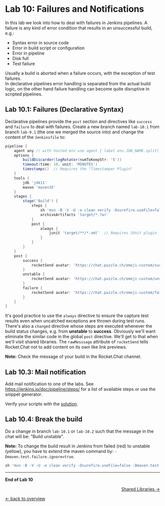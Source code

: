 Lab 10: Failures and Notifications
==================================

In this lab we look into how to deal with failures in Jenkins pipelines. A failure is
any kind of error condition that results in an unsuccessful build, e.g.:

* Syntax error in source code
* Error in build script or configuration
* Error in pipeline
* Disk full
* Test failure

Usually a build is aborted when a failure occurs, with the exception of test failures.  
In declarative pipelines error handling is separated from the actual build logic,
on the other hand failure handling can become quite disruptive in scripted pipelines.

Lab 10.1: Failures (Declarative Syntax)
--------------------------------------

Declarative pipelines provide the ``post`` section and directives like ``success`` and ``failure``
to deal with failures. Create a new branch named ``lab-10.1`` from branch ``lab-9.1`` (the one
we merged the source into) and change the content of the ``Jenkinsfile`` to:

```groovy
pipeline {
    agent any // with hosted env use agent { label env.JOB_NAME.split('/')[0] }
    options {
        buildDiscarder(logRotator(numToKeepStr: '5'))
        timeout(time: 10, unit: 'MINUTES')
        timestamps()  // Requires the "Timestamper Plugin"
    }
    tools {
        jdk 'jdk11'
        maven 'maven35'
    }
    stages {
        stage('Build') {
            steps {
                sh 'mvn -B -V -U -e clean verify -Dsurefire.useFile=false'
                archiveArtifacts 'target/*.?ar'
            }
            post {
                always {
                    junit 'target/**/*.xml'  // Requires JUnit plugin
                }
            }
        }
    }
    post {
        success {
            rocketSend avatar: 'https://chat.puzzle.ch/emoji-custom/success.png', channel: 'jenkins-techlab', message: "Build success - ${env.JOB_NAME} ${env.BUILD_NUMBER} (<${env.BUILD_URL}|Open>)", rawMessage: true
        }
        unstable {
            rocketSend avatar: 'https://chat.puzzle.ch/emoji-custom/unstable.png', channel: 'jenkins-techlab', message: "Build unstable - ${env.JOB_NAME} ${env.BUILD_NUMBER} (<${env.BUILD_URL}|Open>)", rawMessage: true
        }
        failure {
            rocketSend avatar: 'https://chat.puzzle.ch/emoji-custom/failure.png', channel: 'jenkins-techlab', message: "Build failure - ${env.JOB_NAME} ${env.BUILD_NUMBER} (<${env.BUILD_URL}|Open>)", rawMessage: true
        }
    }
}
```

It's good practice to use the ``always`` directive to ensure the capture test results even when uncatched exceptions
are thrown during test runs. There's also a ``changed`` directive whose steps are executed whenever the build status changes,
e.g. from **unstable** to **success**.
Obviously we'll want eliminate the similar code in the global ``post`` directive. We'll get to that when we'll visit shared libraries.
The ``rawMesssage`` attribute of ``rocketSend`` tells Rocket.Chat not to add content on its own like link previews.

**Note:** Check the message of your build in the Rocket.Chat channel.

Lab 10.3: Mail notification
---------------------------

Add mail notification to one of the labs. See <https://jenkins.io/doc/pipeline/steps/> for a list of available steps or use the snippet generator.

Verify your scripts with the [solution](solutions/10_3_failures_solution.md).

Lab 10.4: Break the build
---------------------------

Do a change in branch ``lab-10.1`` or ``lab-10.2`` such that the message in the chat will be: "Build unstable".

**Note:** To change the build result in Jenkins from failed (red) to unstable (yellow), you have to extend the maven command by: ``-Dmaven.test.failure.ignore=true``.
```groovy
sh 'mvn -B -V -U -e clean verify -Dsurefire.useFile=false -Dmaven.test.failure.ignore=true'
```

---

**End of Lab 10**

<p width="100px" align="right"><a href="11_shared_libs.md">Shared Libraries →</a></p>

[← back to overview](../README.md)
